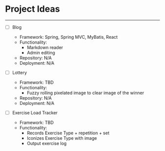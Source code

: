 # Project Ideas

---

- [ ] Blog
    + Framework: Spring, Spring MVC, MyBatis, React
    + Functionality:
      + Markdown reader
      + Admin editing
    + Repository: N/A
    + Deployment: N/A

- [ ] Lottery
  + Framework: TBD
  + Functionality:
    + Fuzzy rolling pixelated image to clear image of the winner
  + Repository: N/A
  + Deployment: N/A

- [ ] Exercise Load Tracker
  + Framework: TBD
  + Functionality:
    + Records Exercise Type + repetition + set
    + Iconizes Exercise Type with image
    + Output exercise log